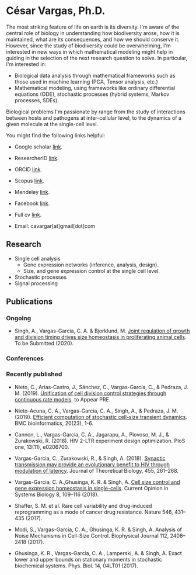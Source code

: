 # César Vargas, Ph.D.

The most striking feature of life on earth is its diversity. I'm aware of the central role of biology in understanding how biodiversity arose, how it is maintained, what are its consequences, and how we should conserve it. However, since the study of biodiversity could be overwhelming, I'm interested in new ways in which mathematical modeling might help in guiding in the selection of the next research question to solve. In particular, I'm interested in:

- Biological data analysis through mathematical frameworks such as those used in machine learning (PCA, Tensor analysis, etc.)
- Mathematical modeling, using frameworks like ordinary differential equations (ODE), stochastic processes (hybrid systems, Markov processes, SDEs).

Biological problems I'm passionate by range from the study of interactions between hosts and pathogens at inter-cellular level, to the dynamics of a given molecule at the single-cell level.

You might find the following links helpful:

- Google scholar [link](https://scholar.google.com.co/citations?user=csX8l60AAAAJ&hl=en).

- ResearcherID [link](https://publons.com/researcher/J-8090-2017/).

- ORCID [link](https://orcid.org/0000-0002-4286-8882).

- Scopus [link](http://www.scopus.com/inward/authorDetails.url?authorID=56423559600&partnerID=MN8TOARS).

- Mendeley [link](https://www.mendeley.com/profiles/cesar-vargas-garcia/).

- Facebook [link](https://www.facebook.com/ComputationalSystems-Biology-2146315258719347/).

- Full cv [link](https://github.com/cavargar/cavargar.github.io/raw/master/cv.pdf).

- Email: cavargar[at]gmail[dot]com

## Research
- Single cell analysis
    - Gene expression networks (inference, analysis, design).
    - Size, and gene expression control at the single cell level.
- Stochastic processes
- Signal processing

## Publications

### Ongoing

- Singh, A., Vargas-Garcia, C. A. & Bjorklund, M. [Joint regulation of growth and division timing drives size homeostasis in proliferating animal cells](https://doi:10.1101/173070). To be Submitted  (2020).
### Conferences

### Recently published

- Nieto, C., Arias-Castro, J., Sánchez, C., Vargas-García, C., & Pedraza, J. M. (2019). [Unification of cell division control strategies through continuous rate models](https://scholar.google.com.mx/scholar?oi=bibs&cluster=13287456725850935060&btnI=1&hl=en). to Appear PRE.

- Nieto-Acuna, C. A., Vargas-Garcia, C. A., Singh, A., & Pedraza, J. M. (2019). [Efficient computation of stochastic cell-size transient dynamics](https://scholar.google.com.mx/scholar?oi=bibs&cluster=2941983706631758531&btnI=1&hl=en). BMC bioinformatics, 20(23), 1-6.

- Cannon, L., Vargas-Garcia, C. A., Jagarapu, A., Piovoso, M. J., & Zurakowski, R. (2018). HIV 2-LTR experiment design optimization. PloS one, 13(11), e0206700.

- Vargas-Garcia, C., Zurakowski, R., & Singh, A. (2018). [Synaptic transmission may provide an evolutionary benefit to HIV through modulation of latency](https://doi.org/10.1016/j.jtbi.2018.07.030). Journal of Theoretical Biology, 455, 261–268.

- Vargas-Garcia, C. A.,Ghusinga, K. R. & Singh, A. [Cell size control and gene expression homeostasis in single-cells](https://doi.org/10.1016/j.coisb.2018.01.002). Current Opinion in Systems Biology 8, 109–116 (2018).

- Shaffer, S. M. et al. Rare cell variability and drug-induced reprogramming as a mode of cancer drug resistance. Nature 546, 431–435 (2017).

- Modi, S., Vargas-Garcia, C. A., Ghusinga, K. R. & Singh, A. Analysis of Noise Mechanisms in Cell-Size Control. Biophysical Journal 112, 2408–2418 (2017).

- Ghusinga, K. R., Vargas-Garcia, C. A., Lamperski, A. & Singh, A. Exact lower and upper bounds on stationary moments in stochastic biochemical systems. Phys. Biol. 14, 04LT01 (2017).
